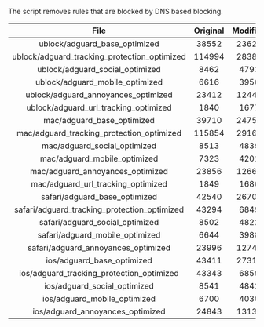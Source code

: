 The script removes rules that are blocked by DNS based blocking.


| File | Original | Modified |
|:----:|:-----:|:-----:|
| ublock/adguard_base_optimized | 38552 | 23621 |
| ublock/adguard_tracking_protection_optimized | 114994 | 28385 |
| ublock/adguard_social_optimized | 8462 | 4793 |
| ublock/adguard_mobile_optimized | 6616 | 3956 |
| ublock/adguard_annoyances_optimized | 23412 | 12441 |
| ublock/adguard_url_tracking_optimized | 1840 | 1677 |
| mac/adguard_base_optimized | 39710 | 24757 |
| mac/adguard_tracking_protection_optimized | 115854 | 29168 |
| mac/adguard_social_optimized | 8513 | 4839 |
| mac/adguard_mobile_optimized | 7323 | 4201 |
| mac/adguard_annoyances_optimized | 23856 | 12667 |
| mac/adguard_url_tracking_optimized | 1849 | 1686 |
| safari/adguard_base_optimized | 42540 | 26702 |
| safari/adguard_tracking_protection_optimized | 43294 | 6849 |
| safari/adguard_social_optimized | 8502 | 4822 |
| safari/adguard_mobile_optimized | 6644 | 3988 |
| safari/adguard_annoyances_optimized | 23996 | 12746 |
| ios/adguard_base_optimized | 43411 | 27311 |
| ios/adguard_tracking_protection_optimized | 43343 | 6859 |
| ios/adguard_social_optimized | 8541 | 4842 |
| ios/adguard_mobile_optimized | 6700 | 4030 |
| ios/adguard_annoyances_optimized | 24843 | 13138 |